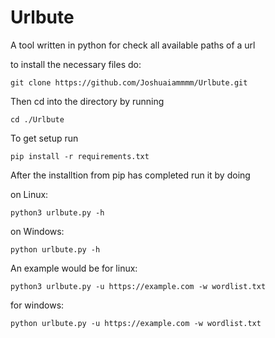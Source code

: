 # Urlbute
A tool written in python for check all available paths of a url

to install the necessary files do:
```
git clone https://github.com/Joshuaiammmm/Urlbute.git
```
Then cd into the directory by running
```
cd ./Urlbute
```
To get setup run
```
pip install -r requirements.txt
```
After the installtion from pip has completed run it by doing

on Linux:
```
python3 urlbute.py -h
```
on Windows:
```
python urlbute.py -h
```
An example would be for linux:
```
python3 urlbute.py -u https://example.com -w wordlist.txt
```
for windows:
```
python urlbute.py -u https://example.com -w wordlist.txt
```
